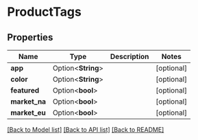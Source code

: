 # ProductTags

## Properties

Name | Type | Description | Notes
------------ | ------------- | ------------- | -------------
**app** | Option<**String**> |  | [optional]
**color** | Option<**String**> |  | [optional]
**featured** | Option<**bool**> |  | [optional]
**market_na** | Option<**bool**> |  | [optional]
**market_eu** | Option<**bool**> |  | [optional]

[[Back to Model list]](../README.md#documentation-for-models) [[Back to API list]](../README.md#documentation-for-api-endpoints) [[Back to README]](../README.md)


